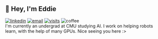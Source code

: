 ## 👋 Hey, I'm Eddie
[![linkedin](https://img.shields.io/badge/-@edwardli--5775-blue?style=flat-square&logo=LinkedIn)](https://www.linkedin.com/in/edwardli-5775/) [![email](https://img.shields.io/badge/-ed@ward.li-c14438?style=flat-square&logo=Gmail&logoColor=white&link=mailto:ed@ward.li)](mailto:ed@ward.li) [![visits](https://badges.strrl.dev/visits/mooey5775/mooey5775)](https://badges.strrl.dev) ![coffee](https://img.shields.io/badge/powered%20by-coffee-brown?style=flat-square&logo=Buy%20Me%20A%20Coffee)\
I'm currently an undergrad at CMU studying AI. I work on helping robots learn, with the help of many GPUs. Nice seeing you here :>
